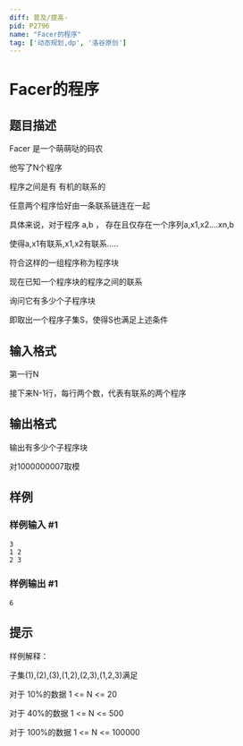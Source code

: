 ```yaml
---
diff: 普及/提高-
pid: P2796
name: "Facer的程序"
tag: ['动态规划,dp', '洛谷原创']
---
```

# Facer的程序
## 题目描述

Facer 是一个萌萌哒的码农

他写了N个程序

程序之间是有 有机的联系的

任意两个程序恰好由一条联系链连在一起

具体来说，对于程序 a,b ， 存在且仅存在一个序列a,x1,x2....xn,b

使得a,x1有联系,x1,x2有联系.....

符合这样的一组程序称为程序块


现在已知一个程序块的程序之间的联系

询问它有多少个子程序块

即取出一个程序子集S，使得S也满足上述条件

## 输入格式

第一行N

接下来N-1行，每行两个数，代表有联系的两个程序

## 输出格式

输出有多少个子程序块

对1000000007取模

## 样例

### 样例输入 #1
```
3
1 2
2 3
```
### 样例输出 #1
```
6
```
## 提示

样例解释：

子集(1),(2),(3),(1,2),(2,3),(1,2,3)满足

对于 10%的数据 1 <= N <= 20

对于 40%的数据  1 <= N <= 500

对于 100%的数据 1 <= N <= 100000

